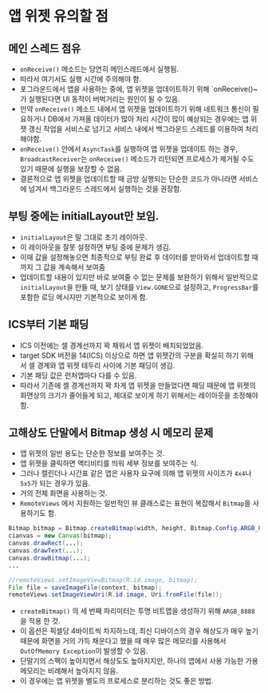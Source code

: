 # 앱 위젯 유의할 점

## 메인 스레드 점유
* `onReceive()` 메소드는 당연히 메인스레드에서 실행됨.
* 따라서 여기서도 실행 시간에 주의해야 함.
* 포그라운드에서 앱을 사용하는 중에, 앱 위젯을 업데이트하기 위해 `onReceive()~가 실행된다면 UI 동작이 버벅거리는 원인이 될 수 있음.
* 만약  `onReceive()` 메소드 내에서 앱 위젯을 업데이트하기 위해 네트워크 통신이 필요하거나 DB에서 가져올 데이터가 많아 처리 시간이 많이 예상되는 경우에는 앱 위젯 갱신 작업을 서비스로 넘기고 서비스 내에서 백그라운드 스레드를 이용하여 처리해야함.
* `onReceive()` 안에서 `AsyncTask`를 실행하여 앱 위젯을 업데이트 하는 경우, `BroadcastReceiver`는 `onReceive()` 메소드가 리턴되면 프로세스가 제거될 수도 있기 때문에 실행을 보장할 수 없음.
* 결론적으로 앱 위젯을 업데이트할 때 금방 실행되는 단순한 코드가 아니라면 서비스에 넘겨서 백그라운드 스레드에서 실행하는 것을 권장함.

## 부팅 중에는 initialLayout만 보임.
* `initialLayout`은 말 그대로 초기 레이아웃.
* 이 레이아웃을 잘못 설정하면 부팅 중에 문제가 생김.
* 이때 값을 설정해놓으면 최종적으로 부팅 완료 후 데이터를 받아와서 업데이트할 때 까지 그 값을 계속해서 보여줌
* 업데이트할 내용이 있지만 바로 보여줄 수 없는 문제를 보완하기 위해서 일반적으로 `initialLayout`을 만들 때, 보기 상태를 `View.GONE`으로 설정하고, `ProgressBar`를 포함한 로딩 메시지만 기본적으로 보이게 함.

## ICS부터 기본 패딩
* ICS 이전에는 셀 경계선까지 꽉 채워서 앱 위젯이 배치되었었음.
* target SDK 버전을 14(ICS) 이상으로 하면 앱 위젯간의 구분을 확실히 하기 위해서 셀 경계와 앱 위젯 테두리 사이에 기본 패딩이 생김.
* 기본 패딩 값은 런처앱마다 다를 수 있음.
* 따라서 기존에 셀 경계선까지 꽉 차게 앱 위젯을 만들었다면 패딩 때문에 앱 위젯의 화면상의 크기가 줄어들게 되고, 제대로 보이게 하기 위해서는 레이아웃을 조정해야 함.

## 고해상도 단말에서 Bitmap 생성 시 메모리 문제
* 앱 위젯의 일반 용도는 단순한 정보를 보여주는 것.
* 앱 위젯을 클릭하면 액티비티를 띄워 세부 정보를 보여주는 식.
* 그러나 캘린더나 시간표 같은 앱은 사용자 요구에 의해 앱 위젯의 사이즈가 `4x4`나 `5x5`가 되는 경우가 있음.
* 거의 전체 화면을 사용하는 것.
* `RemoteViews` 에서 지원하는 일반적인 뷰 클래스로는 표현이 복잡해서 `Bitmap`을 사용하기도 함.

```java
Bitmap bitmap = Bitmap.createBitmap(width, height, Bitmap.Config.ARGB_8888);
cianvas = new Canvas(bitmap);
canvas.drawRect(...);
canvas.drawText(...);
canvas.drawBitmap(...);
...

//remoteViews.setImageViewBitmap(R.id.image, bitmap);
File file = saveImageFile(context, bitmap);
remoteViews.setImageViewUri(R.id.image, Uri.fromFile(file));
```

* `createBitmap()` 의 세 번째 파리미터는 투명 비트맵을 생성하기 위해 `ARGB_8888`을 적용 한 것.
* 이 옵션은 픽셀당 4바이트씩 차지하느데, 최신 디바이스의 경우 해상도가 매우 높기 때문에 화면을 거의 가득 채운다고 했을 때 매우 많은 메모리를 사용해서 `OutOfMemory Exception`이 발생할 수 있음.
* 단말기의 스펙이 높아지면서 해상도도 높아지지만, 하나의 앱에서 사용 가능한 가용메모리는 비례해서 높아지지 않음.
* 이  경우에는 앱 위젯을 별도의 프로세스로 분리하는 것도 좋은 방법.